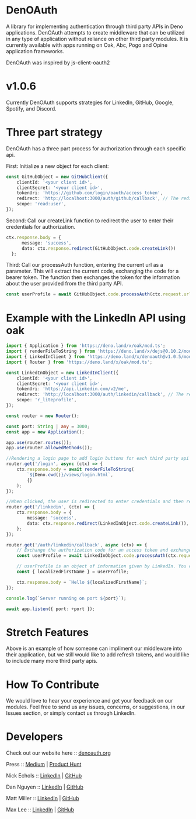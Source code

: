 # DenOAuth

A library for implementing authentication through third party APIs in Deno applications.
DenOAuth attempts to create middleware that can be utilized in any type of application without reliance on other third party modules. It is currently available with apps running on Oak, Abc, Pogo and Opine application frameworks.

DenOAuth was inspired by js-client-oauth2

# v1.0.6


Currently DenOAuth supports strategies for LinkedIn, GitHub, Google, Spotify, and Discord.

# Three part strategy

DenOAuth has a three part process for authorization through each specific api.

First: Initialize a new object for each client:

```ts
const GitHubObject = new GitHubClient({
	clientId: '<your client id>',
	clientSecret: '<your client id>',
	tokenUri: 'https://github.com/login/oauth/access_token',
	redirect: 'http://localhost:3000/auth/github/callback', // The redirect uri is added in the GitHub OAuth developer settings
	scope: 'read:user',
});
```

Second: Call our createLink function to redirect the user to enter their credentials for authorization.

```ts
ctx.response.body = {
      message: 'success',
      data: ctx.response.redirect(GitHubObject.code.createLink())
  };
```

Third: Call our processAuth function, entering the current url as a parameter. This will extract the current code, exchanging the code
for a bearer token. The function then exchanges the token for the information about the user provided from the third party API.

```ts
const userProfile = await GitHubObject.code.processAuth(ctx.request.url);
```

# Example with the LinkedIn API using oak

```ts
import { Application } from 'https://deno.land/x/oak/mod.ts';
import { renderFileToString } from 'https://deno.land/x/dejs@0.10.2/mod.ts';
import { LinkedInClient } from 'https://deno.land/x/denoauth@v1.0.5/mod.ts';
import { Router } from 'https://deno.land/x/oak/mod.ts';

const LinkedInObject = new LinkedInClient({
	clientId: '<your client id>',
	clientSecret: '<your client id>',
	tokenUri: 'https://api.linkedin.com/v2/me',
	redirect: 'http://localhost:3000/auth/linkedin/callback', // The redirect uri is added in the LinkedIn OAuth developer settings
	scope: 'r_liteprofile',
});

const router = new Router();

const port: String | any = 3000;
const app = new Application();

app.use(router.routes());
app.use(router.allowedMethods());

//Rendering a login page to add login buttons for each third party api
router.get('/login', async (ctx) => {
	ctx.response.body = await renderFileToString(
		`${Deno.cwd()}/views/login.html`,
		{}
	);
});

//When clicked, the user is redirected to enter credentials and then redirected to the callback uri
router.get('/linkedin', (ctx) => {
	ctx.response.body = {
		message: 'success',
		data: ctx.response.redirect(LinkedInObject.code.createLink()),
	};
});

router.get('/auth/linkedin/callback', async (ctx) => {
	// Exchange the authorization code for an access token and exchange token for profile
	const userProfile = await LinkedInObject.code.processAuth(ctx.request.url);

	// userProfile is an object of information given by LinkedIn. You can destructure the object to grab specific information
	const { localizedFirstName } = userProfile;

	ctx.response.body = `Hello ${localizedFirstName}`;
});

console.log(`Server running on port ${port}`);

await app.listen({ port: +port });
```

# Stretch Features

Above is an example of how someone can impliment our middleware into their application, but we still would like to add refresh tokens,
and would like to include many more third party apis.

# How To Contribute

We would love to hear your experience and get your feedback on our modules. Feel free to send us any issues, concerns, or suggestions, in our Issues section, or simply contact us through LinkedIn.

# Developers

Check out our website here :: [denoauth.org](https://www.denoauth.org)

Press :: [Medium](https://medium.com/@dannguyen1191/denoauth-solution-deno-oauth-2-0-54d3b6a4ef35) | [Product Hunt](https://www.producthunt.com/posts/denoauth)

Nick Echols :: [LinkedIn](https://www.linkedin.com/in/nickechols87/) | [GitHub](https://github.com/Nechols87)

Dan Nguyen :: [LinkedIn](https://www.linkedin.com/in/danlord-nguyen/) | [GitHub](https://github.com/Danlordrises)

Matt Miller :: [LinkedIn](https://www.linkedin.com/in/matthew-miller2020/) | [GitHub](https://github.com/matthewjohnmiller2020)

Max Lee :: [LinkedIn](https://www.linkedin.com/in/max-lee1) | [GitHub](https://github.com/maxolee23/)

